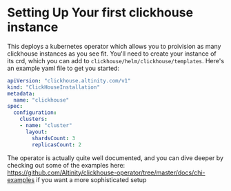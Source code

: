 # Setting Up Your first clickhouse instance

This deploys a kubernetes operator which allows you to proivision as many clickhouse instances as you see fit. You'll need to create your instance of its crd, which you can add to `clickhouse/helm/clickhouse/templates`.  Here's an example yaml file to get you started:

```yaml
apiVersion: "clickhouse.altinity.com/v1"
kind: "ClickHouseInstallation"
metadata:
  name: "clickhouse"
spec:
  configuration:
    clusters:
    - name: "cluster"
      layout:
        shardsCount: 3
        replicasCount: 2
```

The operator is actually quite well documented, and you can dive deeper by checking out some of the examples here: https://github.com/Altinity/clickhouse-operator/tree/master/docs/chi-examples if you want a more sophisticated setup